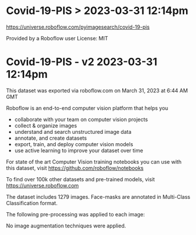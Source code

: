 # Covid-19-PIS > 2023-03-31 12:14pm
https://universe.roboflow.com/pyimagesearch/covid-19-pis

Provided by a Roboflow user
License: MIT


Covid-19-PIS - v2 2023-03-31 12:14pm
==============================

This dataset was exported via roboflow.com on March 31, 2023 at 6:44 AM GMT

Roboflow is an end-to-end computer vision platform that helps you
* collaborate with your team on computer vision projects
* collect & organize images
* understand and search unstructured image data
* annotate, and create datasets
* export, train, and deploy computer vision models
* use active learning to improve your dataset over time

For state of the art Computer Vision training notebooks you can use with this dataset,
visit https://github.com/roboflow/notebooks

To find over 100k other datasets and pre-trained models, visit https://universe.roboflow.com

The dataset includes 1279 images.
Face-masks are annotated in Multi-Class Classification format.

The following pre-processing was applied to each image:

No image augmentation techniques were applied.


